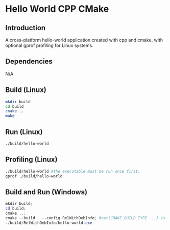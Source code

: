 # Hello World CPP CMake

## Introduction
A cross-platform hello-world application created with cpp and cmake, with optional gprof profiling for Linux systems.

## Dependencies
N/A

## Build (Linux)
```bash
mkdir build
cd build
cmake ..
make
```

## Run (Linux)
```bash
./build/hello-world
```

## Profiling (Linux)
```bash
./build/hello-world #the executable must be run once first.
gprof ./build/hello-world
```

## Build and Run (Windows)
```powershell
mkdir build;
cd build;
cmake ..;
cmake --build . --config RelWithDebInfo; #set(CMAKE_BUILD_TYPE ...) is ignored by MSVC. On the other hand, --config option in cmake --build ... is ignored by GCC.
./build/RelWithDebInfo/hello-world.exe
```